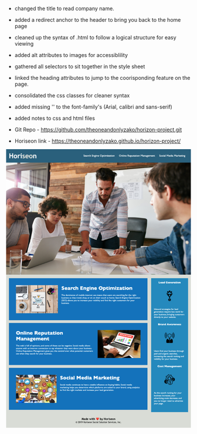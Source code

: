 - changed the title to read company name.</br>
- added a redirect anchor to the header to bring you back to the home page</br>
- cleaned up the syntax of .html to follow a logical structure for easy viewing</br>
- added alt attributes to images for accessiblility</br>
- gathered all selectors to sit together in the style sheet</br>
- linked the heading attributes to jump to the coorisponding feature on the page.</br>
- consolidated the css classes for cleaner syntax</br>
- added missing '' to the font-family's (Arial, calibri and sans-serif)
- added notes to css and html files</br>

- Git Repo - https://github.com/theoneandonlyzako/horizon-project.git </br>
- Horiseon link - https://theoneandonlyzako.github.io/horizon-project/ </br>

![img](assets/images/Horiseon-screenshot.png)